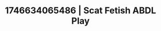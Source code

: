 ---
categories:
- Spiritual kink
- AI-generated
- Romantic kink
- Virtual lover intimacy
- Consent-based play
- Body positivity
- ASMR
- Cosplay
image: /assets/images/1746634065486.jpg
layout: post
seo:
  description: Featured content with high-quality Scat Fetish, ABDL Play. HD images
    available.
  keywords: Scat Fetish, ABDL Play
  og_image: /assets/images/1746634065486.jpg
  schema_type: VisualArtwork
tags:
- ABDL Play
- '#1746634065486'
- Scat Fetish
title: 1746634065486 | Scat Fetish ABDL Play
---